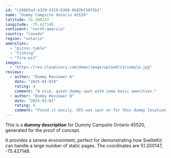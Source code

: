 ```yaml
---
id: "c268b5a3-e329-4319-b360-6b82bf30f2b1"
name: "Dummy Campsite Ontario 45520"
latitude: 51.200147
longitude: -75.427148
continent: "north-america"
country: "canada"
region: "ontario"
amenities:
  - "picnic-table"
  - "fishing"
  - "fire-pit"
images:
  - "https://res.cloudinary.com/demo/image/upload/v1/sample.jpg"
reviews:
  - author: "Dummy Reviewer A"
    date: "2025-01-019"
    rating: 4
    comment: "A nice, quiet dummy spot with some basic amenities."
  - author: "Dummy Reviewer B"
    date: "2025-03-01"
    rating: 4
    comment: "Found it easily. GPS was spot on for this dummy location."
---
```


This is a **dummy description** for Dummy Campsite Ontario 45520, generated for the proof of concept.

It provides a serene environment, perfect for demonstrating how SvelteKit can handle a large number of static pages. The coordinates are 51.200147, -75.427148.
